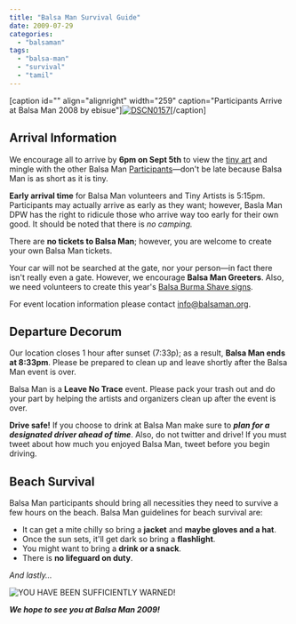 ```yaml
---
title: "Balsa Man Survival Guide"
date: 2009-07-29
categories: 
  - "balsaman"
tags: 
  - "balsa-man"
  - "survival"
  - "tamil"
---
```


\[caption id="" align="alignright" width="259" caption="Participants Arrive at Balsa Man 2008 by ebisue"\][![DSCN0157](/images/2813440120_2ee7fae04f.jpg "Participants Arrive at Balsa Man 2008")](http://www.flickr.com/photos/ebisue88/2813440120/ "DSCN0157 by ebisue, on Flickr")\[/caption\]

## Arrival Information

We encourage all to arrive by **6pm on Sept 5th** to view the [tiny art](http://balsaman.org/tiny-art-grants/) and mingle with the other Balsa Man [Participants](http://balsaman.org/participate/)—don't be late because Balsa Man is as short as it is tiny.

**Early arrival time** for Balsa Man volunteers and Tiny Artists is 5:15pm. Participants may actually arrive as early as they want; however, Basla Man DPW has the right to ridicule those who arrive way too early for their own good. It should be noted that there is _no camping._

There are **no tickets to Balsa Man**; however, you are welcome to create your own Balsa Man tickets.

Your car will not be searched at the gate, nor your person—in fact there isn't really even a gate. However, we encourage **Balsa Man Greeters**. Also, we need volunteers to create this year's [Balsa Burma Shave signs](http://www.flickr.com/photos/jhrphotos/2814562813/).

For event location information please contact [info@balsaman.org](mailto:info@balsaman.org).

## Departure Decorum

Our location closes 1 hour after sunset (7:33p); as a result, **Balsa Man ends at 8:33pm**. Please be prepared to clean up and leave shortly after the Balsa Man event is over.

Balsa Man is a **Leave No Trace** event. Please pack your trash out and do your part by helping the artists and organizers clean up after the event is over.

**Drive safe!** If you choose to drink at Balsa Man make sure to **_plan for a designated driver ahead of time_**. Also, do not twitter and drive! If you must tweet about how much you enjoyed Balsa Man, tweet before you begin driving.

## Beach Survival

Balsa Man participants should bring all necessities they need to survive a few hours on the beach. Balsa Man guidelines for beach survival are:

- It can get a mite chilly so bring a **jacket** and **maybe gloves and a hat**.
- Once the sun sets, it'll get dark so bring a **flashlight**.
- You might want to bring a **drink or a snack**.
- There is **no lifeguard on duty**.

_And lastly…_

![YOU HAVE BEEN SUFFICIENTLY WARNED!](/images/tamil-sign.png "YOU HAVE BEEN SUFFICIENTLY WARNED!")

**_We hope to see you at Balsa Man 2009!_**
